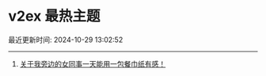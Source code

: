 # v2ex 最热主题

最近更新时间: 2024-10-29 13:02:52

--- 
1. [关于我旁边的女同事一天能用一包餐巾纸有感！](https://www.v2ex.com/t/1084471) 

